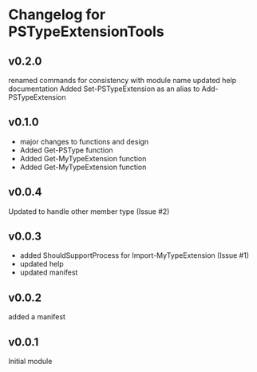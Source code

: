 # Changelog for PSTypeExtensionTools

## v0.2.0
renamed commands for consistency with module name
updated help documentation
Added Set-PSTypeExtension as an alias to Add-PSTypeExtension

## v0.1.0
- major changes to functions and design
- Added Get-PSType function
- Added Get-MyTypeExtension function
- Added Get-MyTypeExtension function

## v0.0.4
Updated to handle other member type (Issue #2)

## v0.0.3
- added ShouldSupportProcess for Import-MyTypeExtension (Issue #1)
- updated help
- updated manifest

## v0.0.2
added a manifest

## v0.0.1
Initial module

